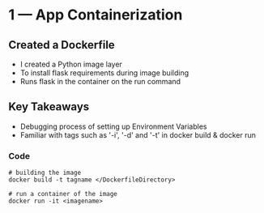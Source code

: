 # 1 — App Containerization

## Created a Dockerfile
* I created a Python image layer
* To install flask requirements during image building
* Runs flask in the container on the run command

## Key Takeaways
* Debugging process of setting up Environment Variables
* Familiar with tags such as '-i', '-d' and '-t' in docker build & docker run

### Code  
```
# building the image
docker build -t tagname </DockerfileDirectory>
```

```
# run a container of the image
docker run -it <imagename>
```

